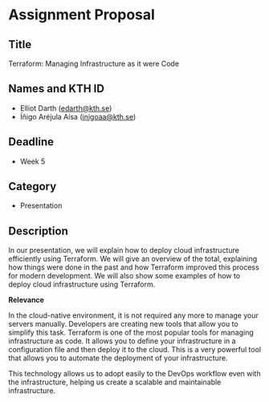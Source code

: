 
# Assignment Proposal

## Title

Terraform: Managing Infrastructure as it were Code

## Names and KTH ID

  - Elliot Darth  (edarth@kth.se)
  - Íñigo Aréjula Aísa (inigoaa@kth.se)

## Deadline

- Week 5

## Category

- Presentation 

## Description
In our presentation, we will explain how to deploy cloud infrastructure efficiently using Terraform. We will give an overview of the total, explaining how things were done in the past and how Terraform improved this process for modern development. We will also show some examples of how to deploy cloud infrastructure using Terraform.

**Relevance**

In the cloud-native environment, it is not required any more to manage your servers manually. Developers are creating new tools that allow you to simplify this task. Terraform is one of the most popular tools for managing infrastructure as code. It allows you to define your infrastructure in a configuration file and then deploy it to the cloud. This is a very powerful tool that allows you to automate the deployment of your infrastructure.

This technology allows us to adopt easily to the DevOps workflow even with the infrastructure, helping us create a scalable and maintainable infrastructure.
